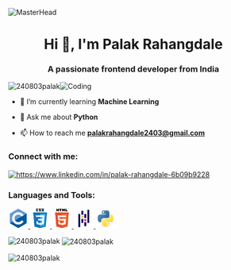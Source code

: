 ![MasterHead](https://user-images.githubusercontent.com/74038190/241765440-80728820-e06b-4f96-9c9e-9df46f0cc0a5.gif)
<h1 align="center">Hi 👋, I'm Palak Rahangdale</h1>
<h3 align="center">A passionate frontend developer from India</h3>
<img align="right" alt="Coding" width="400" src="https://startupsmagazine.co.uk/sites/default/files/2020-04/Smart-little-girl-using-her-laptop-1.gif">

<p align="left"> <img src="https://komarev.com/ghpvc/?username=240803palak&label=Profile%20views&color=0e75b6&style=flat" alt="240803palak" /> </p>

- 🌱 I’m currently learning **Machine Learning**

- 💬 Ask me about **Python**

- 📫 How to reach me **palakrahangdale2403@gmail.com**

<h3 align="left">Connect with me:</h3>
<p align="left">
<a href="https://linkedin.com/in/https://www.linkedin.com/in/palak-rahangdale-6b09b9228" target="blank"><img align="center" src="https://raw.githubusercontent.com/rahuldkjain/github-profile-readme-generator/master/src/images/icons/Social/linked-in-alt.svg" alt="https://www.linkedin.com/in/palak-rahangdale-6b09b9228" height="30" width="40" /></a>
</p>

<h3 align="left">Languages and Tools:</h3>
<p align="left"> <a href="https://www.cprogramming.com/" target="_blank" rel="noreferrer"> <img src="https://raw.githubusercontent.com/devicons/devicon/master/icons/c/c-original.svg" alt="c" width="40" height="40"/> </a> <a href="https://www.w3schools.com/css/" target="_blank" rel="noreferrer"> <img src="https://raw.githubusercontent.com/devicons/devicon/master/icons/css3/css3-original-wordmark.svg" alt="css3" width="40" height="40"/> </a> <a href="https://www.w3.org/html/" target="_blank" rel="noreferrer"> <img src="https://raw.githubusercontent.com/devicons/devicon/master/icons/html5/html5-original-wordmark.svg" alt="html5" width="40" height="40"/> </a> <a href="https://pandas.pydata.org/" target="_blank" rel="noreferrer"> <img src="https://raw.githubusercontent.com/devicons/devicon/2ae2a900d2f041da66e950e4d48052658d850630/icons/pandas/pandas-original.svg" alt="pandas" width="40" height="40"/> </a> <a href="https://www.python.org" target="_blank" rel="noreferrer"> <img src="https://raw.githubusercontent.com/devicons/devicon/master/icons/python/python-original.svg" alt="python" width="40" height="40"/> </a> </p>

<p><img align="left" src="https://github-readme-stats.vercel.app/api/top-langs?username=240803palak&show_icons=true&locale=en&layout=compact" alt="240803palak" /></p>

<p>&nbsp;<img align="center" src="https://github-readme-stats.vercel.app/api?username=240803palak&show_icons=true&locale=en" alt="240803palak" /></p>

<p><img align="center" src="https://github-readme-streak-stats.herokuapp.com/?user=240803palak&" alt="240803palak" /></p>
